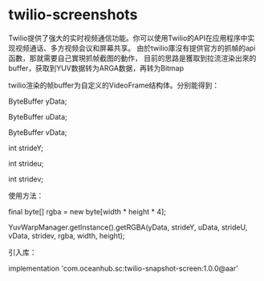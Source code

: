 # twilio-screenshots
Twilio提供了强大的实时视频通信功能。你可以使用Twilio的API在应用程序中实现视频通话、多方视频会议和屏幕共享。
由於twilio庫沒有提供官方的抓幀的api函數，那就需要自己實現抓帧截图的動作，
目前的思路是獲取到拉流渲染出來的buffer，获取到YUV数据转为ARGA数据，再转为Bitmap

twilio渲染的帧buffer为自定义的VideoFrame结构体。分别能得到：

ByteBuffer yData;

ByteBuffer uData;

ByteBuffer vData;

int strideY;

int strideu;

int stridev;

使用方法：

final byte[] rgba = new byte[width * height * 4];

YuvWarpManager.getInstance().getRGBA(yData, strideY, uData, strideU, vData, stridev, rgba, width, height);

引入库：

implementation 'com.oceanhub.sc:twilio-snapshot-screen:1.0.0@aar'


                                   

